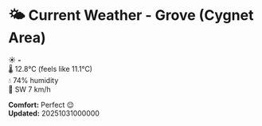# 🌤️ Current Weather - Grove (Cygnet Area)

☀️ **-**  
🌡️ 12.8°C (feels like 11.1°C)  
💧 74% humidity  
💨 SW 7 km/h  

**Comfort:** Perfect 😌  
**Updated:** 20251031000000
